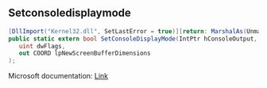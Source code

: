 ## Setconsoledisplaymode

```csharp
[DllImport("Kernel32.dll", SetLastError = true)][return: MarshalAs(UnmanagedType.Bool)]
public static extern bool SetConsoleDisplayMode(IntPtr hConsoleOutput,
   uint dwFlags,
   out COORD lpNewScreenBufferDimensions
);
```

Microsoft documentation: [Link](https://docs.microsoft.com/en-us/windows/console/setconsoledisplaymode)
